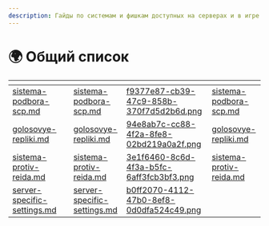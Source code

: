 ```yaml
---
description: Гайды по системам и фишкам доступных на серверах и в игре
---
```


# 🌍 Общий список

<table data-view="cards"><thead><tr><th></th><th></th><th data-type="content-ref"></th><th data-hidden data-card-cover data-type="files"></th><th data-hidden data-card-target data-type="content-ref"></th></tr></thead><tbody><tr><td><a data-mention href="sistema-podbora-scp.md">sistema-podbora-scp.md</a></td><td></td><td><a href="sistema-podbora-scp.md">sistema-podbora-scp.md</a></td><td><a href="../../.gitbook/assets/f9377e87-cb39-47c9-858b-370f7d5d2b6d.png">f9377e87-cb39-47c9-858b-370f7d5d2b6d.png</a></td><td><a href="sistema-podbora-scp.md">sistema-podbora-scp.md</a></td></tr><tr><td><a data-mention href="golosovye-repliki.md">golosovye-repliki.md</a></td><td></td><td><a href="golosovye-repliki.md">golosovye-repliki.md</a></td><td><a href="../../.gitbook/assets/94e8ab7c-cc88-4f2a-8fe8-02bd219a0a2f.png">94e8ab7c-cc88-4f2a-8fe8-02bd219a0a2f.png</a></td><td><a href="golosovye-repliki.md">golosovye-repliki.md</a></td></tr><tr><td><a data-mention href="sistema-protiv-reida.md">sistema-protiv-reida.md</a></td><td></td><td><a href="sistema-protiv-reida.md">sistema-protiv-reida.md</a></td><td><a href="../../.gitbook/assets/3e1f6460-8c6d-4f3a-b5fc-6aff3fcb3bf3.png">3e1f6460-8c6d-4f3a-b5fc-6aff3fcb3bf3.png</a></td><td><a href="sistema-protiv-reida.md">sistema-protiv-reida.md</a></td></tr><tr><td><a data-mention href="server-specific-settings.md">server-specific-settings.md</a></td><td></td><td><a href="server-specific-settings.md">server-specific-settings.md</a></td><td><a href="../../.gitbook/assets/b0ff2070-4112-47b0-8ef8-0d0dfa524c49.png">b0ff2070-4112-47b0-8ef8-0d0dfa524c49.png</a></td><td></td></tr></tbody></table>
